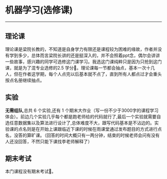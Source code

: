 <script setup>
import CourseInfo from '../../../.vitepress/components/CourseInfo.vue'
</script>

# 机器学习(选修课)

---

<CourseInfo
  :credits="2.5"
  :hours="48"
  :year="2024"
  :breakdown="{
    '平时成绩': '?',
    '实验成绩': '?'
  }"
  examType="非考试类"
/>

## 理论课

理论课是梁院长教的，不知道是自身学力有限还是课程较为困难的缘故，作者并没有学到多少，总体而言梁院长讲的还是挺深入的，并不会照着ppt念，偶尔会讲讲一些故事，感兴趣的同学可选修这门课学习。我选这门课纯粹只是因为只抢到这门课，就是为了混专业选修的2.5 学分🤤。理论课每一节都会抽点，基本一次十几人，但在作者这学期，每个人点完以后基本就不点了，直到所有人都点过才会重头按点名册继续抽点。

## 实验

**无需组队**,总共 6 个实验,还有 1 个期末大作业（写一份不少于3000字的课程学习体会）。前边几个实验几乎每个都是跑老师给的代码就行了,最后一个实验就需要自选任意数据集以及算法进行设计了,总体难度不大，跟写代码基本是不沾边的。实验课的点名则是在开始上课跟临近下课的时候在雨课堂通过发布题目的方式进行点名，没答的算旷课。（回答的时间大概只有一两分钟，结束的时候老师会问有没有人还没回答，不然只能下课找李老师解释了）

## 期末考试

本门课程没有期末考试🤤。
